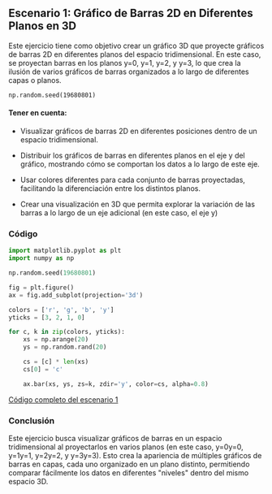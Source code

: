## Escenario 1: Gráfico de Barras 2D en Diferentes Planos en 3D

Este ejercicio tiene como objetivo crear un gráfico 3D que proyecte gráficos de barras 2D en diferentes planos del espacio tridimensional. En este caso, se proyectan barras en los planos y=0, y=1, y=2, y y=3, lo que crea la ilusión de varios gráficos de barras organizados a lo largo de diferentes capas o planos.

`np.random.seed(19680801)`

#### Tener en cuenta:

- Visualizar gráficos de barras 2D en diferentes posiciones dentro de un espacio
tridimensional.

- Distribuir los gráficos de barras en diferentes planos en el eje y del gráfico,
mostrando cómo se comportan los datos a lo largo de este eje.

- Usar colores diferentes para cada conjunto de barras proyectadas, facilitando la
diferenciación entre los distintos planos.

- Crear una visualización en 3D que permita explorar la variación de las barras a lo
largo de un eje adicional (en este caso, el eje y)

### Código

```python
import matplotlib.pyplot as plt
import numpy as np

np.random.seed(19680801)

fig = plt.figure()
ax = fig.add_subplot(projection='3d')

colors = ['r', 'g', 'b', 'y']
yticks = [3, 2, 1, 0]

for c, k in zip(colors, yticks):
    xs = np.arange(20)
    ys = np.random.rand(20)

    cs = [c] * len(xs)
    cs[0] = 'c'

    ax.bar(xs, ys, zs=k, zdir='y', color=cs, alpha=0.8)
```

[Código completo del escenario 1](lab23_1.py)

### Conclusión

Este ejercicio busca visualizar gráficos de barras en un espacio tridimensional al proyectarlos en varios planos (en este caso, y=0y=0, y=1y=1, y=2y=2, y y=3y=3). Esto crea la apariencia de múltiples gráficos de barras en capas, cada uno organizado en un plano distinto, permitiendo comparar fácilmente los datos en diferentes "niveles" dentro del mismo espacio 3D.

